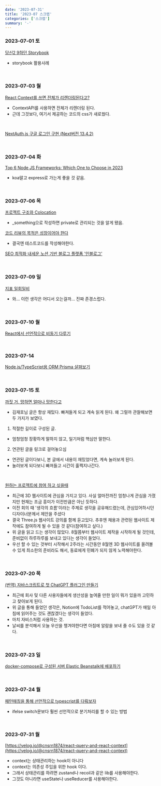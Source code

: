 ```yaml
---
date: '2023-07-31'
title: '2023-07 스크랩'
categories: ['스크랩']
summary: '-'
---
```


### 2023-07-01 토

[당신2 9하던 Storybook](https://medium.com/29cm/%EB%8B%B9%EC%8B%A02-9%ED%95%98%EB%8D%98-storybook-a6b10a62e825)

- storybook 활용사례

<br>

### 2023-07-03 월

[React Context를 쓰면 전체가 리렌더링된다고?](https://solo5star.tistory.com/42)

- ContextAPI를 사용하면 전체가 리렌더링 된다.
- 근데 그것보다, 여기서 제공하는 코드의 css가 새로웠다.

<br>

[NextAuth.js 구글 로그인 구현 (Next버전 13.4.2)](https://velog.io/@uni/NextAuth.js-%EA%B5%AC%EA%B8%80-%EB%A1%9C%EA%B7%B8%EC%9D%B8-Next%EB%B2%84%EC%A0%84-13.4.2)

<br>

### 2023-07-04 화

[Top 6 Node JS Frameworks: Which One to Choose in 2023](https://anywhere.epam.com/business/best-node-js-frameworks)

- koa말고 express로 가는게 좋을 것 같음.

<br>

### 2023-07-06 목

[프로젝트 구조와 Colocation](https://velog.io/@jiseung/colocation)

- \_something으로 작성하면 private로 관리되는 것을 알게 됐음.

[코드 리뷰의 목적은 성장이어야 한다](https://jbee.io/essay/code-review-goal/)

- 결국엔 테스트코드를 작성해야한다.

[SEO 최적화 내세운 노션 기반 블로그 플랫폼 '인블로그'](https://yozm.wishket.com/magazine/detail/2091/?utm_source=stibee&utm_medium=email&utm_campaign=newsletter_yozm&utm_content=contents)

<br>

### 2023-07-09 일

[지표 일회일비](https://jojoldu.tistory.com/723)

- 와... 이런 생각은 어디서 오는걸까... 진짜 존경스럽다.

<br>

### 2023-07-10 월

[React에서 선언적으로 비동기 다루기](https://jbee.io/react/error-declarative-handling-1/)

<br>

### 2023-07-14

[Node.js/TypeScript용 ORM Prisma 살펴보기](https://blog.outsider.ne.kr/1614)

<br>

### 2023-07-15 토

[까짓 거, 망하면 얼마나 망한다고](https://jeho.page/essay/2023/02/16/mess-up.html)

- 김재호님 글은 항상 재밌다. 빠져들게 되고 계속 읽게 된다. 왜 그럴까 관찰해보면 두 가지가 보였다.

1. 적절한 길이로 구성된 글.

- 엄청엄청 장황하게 말하지 않고, 일기처럼 핵심만 말한다.

2. 연관된 글을 링크로 걸어놓으심

- 연관된 글이다보니, 본 글에서 내용이 재밌었다면, 계속 눌러보게 된다.
- 눌러보게 되다보니 빠져들고 시간이 훌쩍지나간다.

<br>

[원하는 프로젝트에 참여 하고 싶을때](https://jojoldu.tistory.com/727)

- 최근에 3D 웹사이트에 관심을 가지고 있다. 사실 얼마전까진 엄청나게 관심을 가졌지만 현재는 조금 흥미가 이전만큼은 아닌 듯하다.
- 이전 회의 때 '생각의 흐름'이라는 주제로 생각을 공유해드렸는데, 관심있어하시던 디자이너분께서 제안을 주셨다
- 결국 Three.js 웹사이트 강의를 함께 듣고있다. 추후엔 채용과 관련된 웹사이트 제작에도 참여하게 될 수 있을 것 같다(참여하고 싶다.)
- 위 글을 읽고 드는 생각이 많았다. 8월쯤부터 웹사이트 제작을 시작하게 될 것인데, 준비없이 하루하루를 보내고 있다는 생각이 들었다.
- 우선 할 수 있는 것부터 시작해서 2주라는 시간동안 8월엔 3D 웹사이트를 올려볼 수 있게 최소한의 준비라도 해서, 동료에게 민폐가 되지 않게 노력해야한다.

<br>

### 2023-07-20 목

[(번역) 자바스크립트로 첫 ChatGPT 플러그인 만들기](https://junghan92.medium.com/%EB%B2%88%EC%97%AD-%EC%9E%90%EB%B0%94%EC%8A%A4%ED%81%AC%EB%A6%BD%ED%8A%B8%EB%A1%9C-%EC%B2%AB-chatgpt-%ED%94%8C%EB%9F%AC%EA%B7%B8%EC%9D%B8-%EB%A7%8C%EB%93%A4%EA%B8%B0-757953d20aec)

- 최근에 회사 및 다른 사용자들에게 생산성을 높여줄 만한 일이 뭐가 있을까 고민하고 찾아보게 된다.
- 위 글을 통해 들었던 생각은, Notion에 TodoList를 적어놓고, chatGPT가 매일 아침에 읽어주는 것도 괜찮겠다는 생각이 들었다.
- 마치 자비스처럼 사용하는 것.
- 날씨를 분석해서 오늘 우산을 챙겨야한다면 아침에 알람을 보내 줄 수도 있을 것 같다.

<br>

### 2023-07-23 일

[docker-compose로 구성된 서버 Elastic Beanstalk에 배포하기](https://well-balanced.medium.com/docker-compose%EB%A1%9C-%EA%B5%AC%EC%84%B1%EB%90%9C-%EC%84%9C%EB%B2%84-elastic-beanstalk%EC%97%90-%EB%B0%B0%ED%8F%AC%ED%95%98%EA%B8%B0-58fe8f993b5d)

<br>

### 2023-07-24 월

[패턴매칭을 통해 선언적으로 typescript를 다뤄보자](https://velog.io/@hhhminme/%ED%8C%A8%ED%84%B4%EB%A7%A4%EC%B9%AD%EC%9D%84-%ED%86%B5%ED%95%B4-%EC%84%A0%EC%96%B8%EC%A0%81%EC%9C%BC%EB%A1%9C-typescript%EB%A5%BC-%EB%8B%A4%EB%A4%84%EB%B3%B4%EC%9E%90)

- ifelse switch문보다 훨씬 선언적으로 분기처리를 할 수 있는 방법

<br>

### 2023-07-31 월

[https://velog.io/@cnsrn1874/react-query-and-react-context](https://velog.io/@cnsrn1874/react-query-and-react-context)

- context는 상태관리하는 hook이 아니다
- context는 의존성 주입을 위한 hook 이다.
- 그래서 상태관리를 하려면 zustand나 recoil과 같은 lib를 사용해야한다.
- 그것도 아니라면 useState나 useReducer를 사용해야한다.
